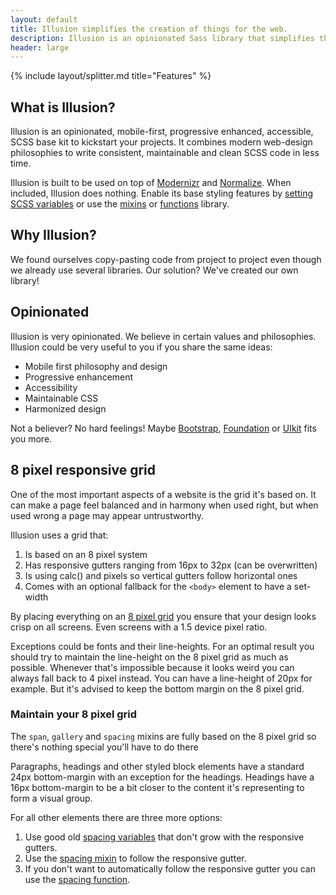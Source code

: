 ```yaml
---
layout: default
title: Illusion simplifies the creation of things for the web.
description: Illusion is an opinionated Sass library that simplifies the creation of things for the web.
header: large
---
```


{% include layout/splitter.md title="Features" %}

## What is Illusion?

Illusion is an opinionated, mobile-first, progressive enhanced, accessible, SCSS base kit to kickstart your projects. It combines modern web-design philosophies to write consistent, maintainable and clean SCSS code in less time.

Illusion is built to be used on top of [Modernizr](https://modernizr.com/) and [Normalize](https://necolas.github.io/normalize.css/). When included, Illusion does nothing. Enable its base styling features by [setting SCSS variables](/documentation/#base-styling) or use the [mixins](/documentation/#mixins) or [functions](/documentation/#functions) library.

## Why Illusion?

We found ourselves copy-pasting code from project to project even though we already use several libraries. Our solution? We've created our own library!

## Opinionated

Illusion is very opinionated. We believe in certain values and philosophies. Illusion could be very useful to you if you share the same ideas:

- Mobile first philosophy and design
- Progressive enhancement
- Accessibility
- Maintainable CSS
- Harmonized design

Not a believer? No hard feelings! Maybe [Bootstrap](http://getbootstrap.com/), [Foundation](http://foundation.zurb.com/) or [UIkit](https://getuikit.com/) fits you more.

## 8 pixel responsive grid

One of the most important aspects of a website is the grid it's based on. It can make a page feel balanced and in harmony when used right, but when used wrong a page may appear untrustworthy.

Illusion uses a grid that:
1. Is based on an 8 pixel system
1. Has responsive gutters ranging from 16px to 32px (can be overwritten)
1. Is using calc() and pixels so vertical gutters follow horizontal ones
1. Comes with an optional fallback for the `<body>` element to have a set-width

By placing everything on an [8 pixel grid](https://builttoadapt.io/intro-to-the-8-point-grid-system-d2573cde8632) you ensure that your design looks crisp on all screens. Even screens with a 1.5 device pixel ratio.

Exceptions could be fonts and their line-heights. For an optimal result you should try to maintain the line-height on the 8 pixel grid as much as possible. Whenever that's impossible because it looks weird you can always fall back to 4 pixel instead. You can have a line-height of 20px for example. But it's advised to keep the bottom margin on the 8 pixel grid.

### Maintain your 8 pixel grid

The `span`, `gallery` and `spacing` mixins are fully based on the 8 pixel grid so there's nothing special you'll have to do there

Paragraphs, headings and other styled block elements have a standard 24px bottom-margin with an exception for the headings. Headings have a 16px bottom-margin to be a bit closer to the content it's representing to form a visual group.

For all other elements there are three more options:

1. Use good old [spacing variables](#) that don't grow with the responsive gutters.
1. Use the [spacing mixin](#) to follow the responsive gutter.
1. If you don't want to automatically follow the responsive gutter you can use the [spacing function](#).
